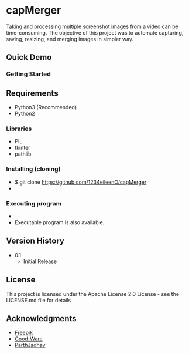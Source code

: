# capMerger
Taking and processing multiple screenshot images from a video can be time-consuming. The objective of this project was to automate capturing, saving, resizing, and merging images in simpler way.

## Quick Demo

### Getting Started
## Requirements
* Python3 (Recommended)
* Python2

### Libraries
* PIL
* tkinter
* pathlib

### Installing (cloning)
* $ git clone https://github.com/1234eileenO/capMerger
* 
### Executing program
* 
* Executable program is also available. 

## Version History
* 0.1
    * Initial Release

## License
This project is licensed under the Apache License 2.0 License - see the LICENSE.md file for details

## Acknowledgments
* [Freepik](https://www.freepik.com)
* [Good-Ware](https://www.flaticon.com/authors/good-ware)
* [ParthJadhav]( https://github.com/ParthJadhav/Tkinter-Designer)

